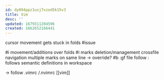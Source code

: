 ```yaml
---
id: dy094ppz1usj7xzod5k15v3
title: Vim
desc: ''
updated: 1679311204596
created: 1662652166441
---
```


cursor movement gets stuck in folds #issue

#i movement/additions over folds
#i marks
  deletion/management
  crossfile navigation
  multiple marks on same line -> override?
#b :gf file follow : follows semantic definitions in workspace

-> follow .vimrc /.nvimrc [[vim]]